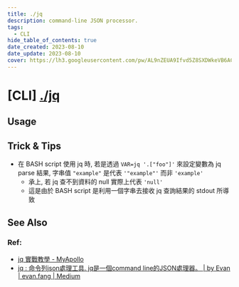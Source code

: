```yaml
---
title: ./jq
description: command-line JSON processor.
tags:
  - CLI
hide_table_of_contents: true
date_created: 2023-08-10
date_update: 2023-08-10
cover: https://lh3.googleusercontent.com/pw/AL9nZEUA9Ifvd5Z8SXDWkeVB6AC4MPGwnXaL6kBXNPoXwOQQ2jOcZ1Jw_0p8TKK8C3ZX0e67_FOY15eDrm7aaXSQJcKtoUzC80SAQEHsaBy6qS2AqNNs5VUFNXBKm439y_1wkvmDl-PnL8ReojnIumNlEvOXBg=w800-no?authuser=0
---
```


[CLI]  [./jq](https://jqlang.github.io/jq/)
==========

Usage
-----



Trick & Tips
----

- 在 BASH script 使用 jq 時, 若是透過 `VAR=jq '.["foo"]'` 來設定變數為 jq parse 結果, 字串值 `"example"` 是代表 `'"example"'` 而非 `'example'`
	- 承上, 若 jq 查不到資料的 null 實際上代表 `'null'`
	- 這是由於 BASH script 是利用一個字串去接收 jq 查詢結果的 stdout 所導致


See Also
--------

### Ref:

- [jq 實戰教學 - MyApollo](https://myapollo.com.tw/blog/jq-by-example/)
- [jq : 命令列json處理工具. jq是一個command line的JSON處理器。 | by Evan | evan.fang | Medium](https://medium.com/evan-fang/jq-%E5%91%BD%E4%BB%A4%E5%88%97json%E8%99%95%E7%90%86%E5%B7%A5%E5%85%B7-a553c8940ef5)